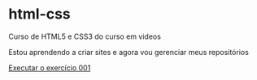 # html-css
 Curso de HTML5 e CSS3 do curso em videos

Estou aprendendo a criar sites e agora vou gerenciar meus repositórios

<a href="https://github.com/DanielPoloni/html-css/exercicios/ex001/index.html">Executar o exercício 001</a>